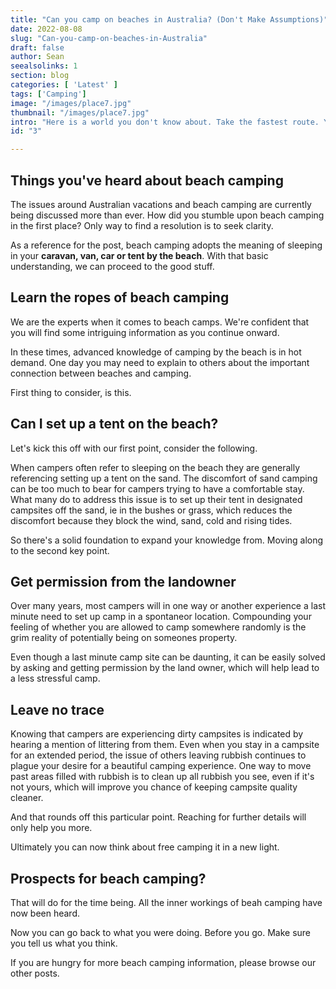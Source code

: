 ```yaml
---
title: "Can you camp on beaches in Australia? (Don't Make Assumptions)"
date: 2022-08-08
slug: "Can-you-camp-on-beaches-in-Australia"
draft: false
author: Sean
seealsolinks: 1
section: blog				
categories: [ 'Latest' ]
tags: ['Camping']
image: "/images/place7.jpg"
thumbnail: "/images/place7.jpg"
intro: "Here is a world you don't know about. Take the fastest route. Your grasp on beach camping will improve dramatically by the end of this article. Sound like a star in your next interaction involving Australian beach camp life."
id: "3"

---
```


## Things you've heard about beach camping

The issues around Australian vacations and beach camping are currently being discussed more than ever. How did you stumble upon beach camping in the first place? Only way to find a resolution is to seek clarity.

As a reference for the post, beach camping adopts the meaning of sleeping in your **caravan, van, car or tent by the beach**. With that basic understanding, we can proceed to the good stuff.

## Learn the ropes of beach camping

We are the experts when it comes to beach camps. We're confident that you will find some intriguing information as you continue onward.

In these times, advanced knowledge of camping by the beach is in hot demand. One day you may need to explain to others about the important connection between beaches and camping.

First thing to consider, is this.

## Can I set up a tent on the beach?

Let's kick this off with our first point, consider the following.

When campers often refer to sleeping on the beach they are generally referencing setting up a tent on the sand. The discomfort of sand camping can be too much to bear for campers trying to have a comfortable stay. What many do to address this issue is to set up their tent in designated campsites off the sand, ie in the bushes or grass, which reduces the discomfort because they block the wind, sand, cold and rising tides.

So there's a solid foundation to expand your knowledge from. Moving along to the second key point.

## Get permission from the landowner

Over many years, most campers will in one way or another experience a last minute need to set up camp in a spontaneor location. Compounding your feeling of whether you are allowed to camp somewhere randomly is the grim reality of potentially being on someones property. 

Even though a last minute camp site can be daunting, it can be easily solved by asking and getting permission by the land owner, which will help lead to a less stressful camp.

## Leave no trace

Knowing that campers are experiencing dirty campsites is indicated by hearing a mention of littering from them. Even when you stay in a campsite for an extended period, the issue of others leaving rubbish continues to plague your desire for a beautiful camping experience. One way to move past areas filled with rubbish is to clean up all rubbish you see, even if it's not yours, which will improve you chance of keeping campsite quality cleaner.

And that rounds off this particular point. Reaching for further details will only help you more.

Ultimately you can now think about free camping it in a new light.

## Prospects for beach camping?

That will do for the time being. All the inner workings of beah camping have now been heard.

Now you can go back to what you were doing. Before you go. Make sure you tell us what you think.

If you are hungry for more beach camping information, please browse our other posts.